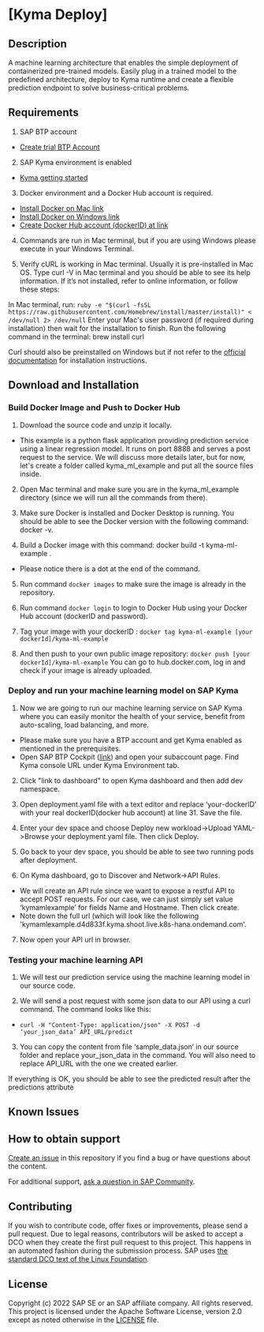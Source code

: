 <!--- Register repository https://api.reuse.software/register, then add REUSE badge:
[![REUSE status](https://api.reuse.software/badge/github.com/SAP-samples/REPO-NAME)](https://api.reuse.software/info/github.com/SAP-samples/REPO-NAME)
-->

# [Kyma Deploy]

## Description
A machine learning architecture that enables the simple deployment of containerized pre-trained models. Easily plug in a trained model to the predefined architecture, deploy to Kyma runtime and create a flexible prediction endpoint to solve business-critical problems.
## Requirements
1. SAP BTP account

- [Create trial BTP Account](https://developers.sap.com/tutorials/hcp-create-trial-account.html)

2. SAP Kyma environment is enabled

- [Kyma getting started](https://developers.sap.com/tutorials/cp-kyma-getting-started.html)

3. Docker environment and a Docker Hub account is required.
- [Install Docker on Mac link](https://docs.docker.com/desktop/mac/install)
- [Install Docker on Windows link](https://docs.docker.com/desktop/windows/install/)
- [Create Docker Hub account (dockerID) at link](https://hub.docker.com/)

4. Commands are run in Mac terminal, but if you are using Windows please execute in your Windows Terminal.

5. Verify cURL is working in Mac terminal.
Usually it is pre-installed in Mac OS. Type curl -V in Mac terminal and you should be able to see its help information. If it’s not installed, refer to online information, or follow these steps:

In Mac terminal, run: `ruby -e "$(curl -fsSL https://raw.githubusercontent.com/Homebrew/install/master/install)" < /dev/null 2> /dev/null`
Enter your Mac's user password (if required during installation) then wait for the installation to finish. 
Run the following command in the terminal: brew install curl
 
Curl should also be preinstalled on Windows but if not refer to the [official documentation](https://curl.se/) for installation instructions.
## Download and Installation
### Build Docker Image and Push to Docker Hub
1.  Download the source code and unzip it locally. 
- This example is a python flask application providing prediction service using a linear regression model. It runs on port 8888 and serves a post request to the service. We will discuss more details later, but for now, let's create a folder called kyma_ml_example and put all the source files inside.

2.  Open Mac terminal and make sure you are in the kyma_ml_example directory (since we will run all the commands from there).

3.  Make sure Docker is installed and Docker Desktop is running. You should be able to see the Docker version with the following command: docker -v.

4. Build a Docker image with this command: docker build -t kyma-ml-example .
- Please notice there is a dot at the end of the command.

5. Run command `docker images` to make sure the image is already in the repository.

6.  Run command `docker login` to login to Docker Hub using your Docker Hub account (dockerID and password). 

7.  Tag your image with your dockerID : `docker tag kyma-ml-example [your dockerId]/kyma-ml-example`

8.  And then push to your own public image repository: `docker push [your dockerId]/kyma-ml-example`  You can go to hub.docker.com, log in and check if your image is already uploaded.


### Deploy and run your machine learning model on SAP Kyma
1. Now we are going to run our machine learning service on SAP Kyma where you can easily monitor the health of your service, benefit from auto-scaling, load balancing, and more.
- Please make sure you have a BTP account and get Kyma enabled as mentioned in the prerequisites.
- Open SAP BTP Cockpit ([link](https://account.hana.ondemand.com/cockpit/)) and open your subaccount page. Find Kyma console URL under Kyma Environment tab.

2. Click "link to dashboard" to open Kyma dashboard and then add dev namespace.

3. Open deployment.yaml file with a text editor and replace ‘your-dockerID’ with your real dockerID(docker hub account) at line 31. Save the file.

4. Enter your dev space and choose Deploy new workload->Upload YAML->Browse your deployment.yaml file. Then click Deploy.

5. Go back to your dev space, you should be able to see two running pods after deployment.

6. On Kyma dashboard, go to Discover and Network->API Rules.
- We will create an API rule since we want to expose a restful API to accept POST requests. For our case, we can just simply set value ‘kymamlexample’ for fields Name and Hostname. Then click create. 
- Note down the full url (which will look like the following 'kymamlexample.d4d833f.kyma.shoot.live.k8s-hana.ondemand.com'.

7. Now open your API url in browser.

### Testing your machine learning API

1. We will test our prediction service using the machine learning model in our source code.

2.  We will send a post request with some json data to our API using a curl command. The command looks like this:

- `curl -H "Content-Type: application/json" -X POST -d ‘your_json_data’ API_URL/predict`

3. You can copy the content from file ‘sample_data.json’ in our source folder and replace your_json_data in the command. You will also need to replace API_URL with the one we created earlier.

If everything is OK, you should be able to see the predicted result after the predictions attribute
## Known Issues

## How to obtain support
[Create an issue](https://github.com/SAP-samples/<repository-name>/issues) in this repository if you find a bug or have questions about the content.
 
For additional support, [ask a question in SAP Community](https://answers.sap.com/questions/ask.html).

## Contributing
If you wish to contribute code, offer fixes or improvements, please send a pull request. Due to legal reasons, contributors will be asked to accept a DCO when they create the first pull request to this project. This happens in an automated fashion during the submission process. SAP uses [the standard DCO text of the Linux Foundation](https://developercertificate.org/).

## License
Copyright (c) 2022 SAP SE or an SAP affiliate company. All rights reserved. This project is licensed under the Apache Software License, version 2.0 except as noted otherwise in the [LICENSE](LICENSES/Apache-2.0.txt) file.
